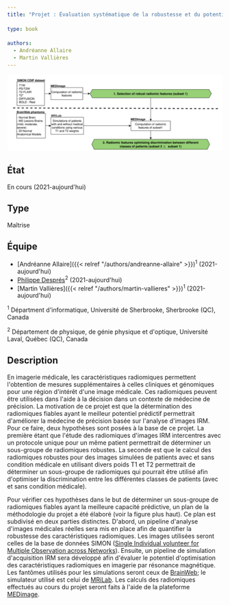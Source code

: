 ```yaml
---
title: "Projet : Évaluation systématique de la robustesse et du potentiel d'exploitation des caractéristiques radiomiques en imagerie par résonance magnétique"

type: book

authors:
  - Andréanne Allaire
  - Martin Vallières
---
```


![Présentation du projet](image_website_AndreanneAllaire.svg "Plan du projet")

## État

En cours (2021-aujourd'hui)

## Type

Maîtrise

## Équipe

- [Andréanne Allaire]({{< relref "/authors/andreanne-allaire" >}})<sup>1</sup> (2021-aujourd'hui)
- [Philippe Després](https://iid.ulaval.ca/equipes/philippe-despres/)<sup>2</sup> (2021-aujourd'hui)
- [Martin Vallières]({{< relref "/authors/martin-vallieres" >}})<sup>1</sup> (2021-aujourd'hui)

<sup>1</sup> Départment d'informatique, Université de Sherbrooke, Sherbrooke (QC), Canada

<sup>2</sup> Département de physique, de génie physique et d'optique, Université Laval, Québec (QC), Canada

## Description

En imagerie médicale, les caractéristiques radiomiques permettent l'obtention de mesures supplémentaires à celles cliniques et génomiques pour une région d'intérêt d'une image médicale. Ces radiomiques peuvent être utilisées dans l'aide à la décision dans un contexte de médecine de précision. La motivation de ce projet est que la détermination des radiomiques fiables ayant le meilleur potentiel prédictif permettrait d'améliorer la médecine de précision basée sur l'analyse d'images IRM. Pour ce faire, deux hypothèses sont posées à la base de ce projet. La première étant que l'étude des radiomiques d'images IRM intercentres avec un protocole unique pour un même patient permettrait de déterminer un sous-groupe de radiomiques robustes. La seconde est que le calcul des radiomiques robustes pour des images simulées de patients avec et sans condition médicale en utilisant divers poids T1 et T2 permettrait de déterminer un sous-groupe de radiomiques qui pourrait être utilisé afin d'optimiser la discrimination entre les différentes classes de patients (avec et sans condition médicale).

Pour vérifier ces hypothèses dans le but de déterminer un sous-groupe de radiomiques fiables ayant la meilleure capacité prédictive, un plan de la méthodologie du projet a été élaboré (voir la figure plus haut). Ce plan est subdivisé en deux parties distinctes. D'abord, un pipeline d'analyse d'images médicales réelles sera mis en place afin de quantifier la robustesse des caractéristiques radiomiques. Les images utilisées seront celles de la base de données SIMON ([Single Individual volunteer for Multiple Observation across Networks](http://fcon_1000.projects.nitrc.org/indi/retro/SIMON.html)). Ensuite, un pipeline de simulation d'acquisition IRM sera développé afin d'évaluer le potentiel d'optimisation des caractéristiques radiomiques en imagerie par résonance magnétique. Les fantômes utilisés pour les simulations seront ceux de [BrainWeb](https://brainweb.bic.mni.mcgill.ca/); le simulateur utilisé est celui de [MRiLab](https://doi.org/10.1109/TMI.2016.2620961). Les calculs des radiomiques effectués au cours du projet  seront faits à l'aide de la plateforme [MEDimage](https://github.com/MahdiAll99/MEDimage).

